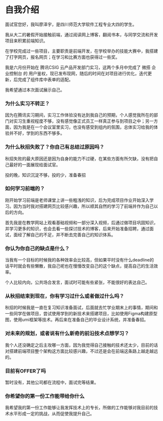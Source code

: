 # 自我介绍	

面试官您好，我叫廖泽宇，是四川师范大学软件工程专业大四的学生。

我从大二的暑假开始接触前端，通过阅读网上博客，翻阅书本，与同学交流和开发项目来积累前端知识。

在学校完成过一些项目，主要职责是前端开发，在学校举办的技能大赛中，我搭建了打字网页，报名网页；在学习和比赛方面也获得过一些奖。

我是六月份开始在 腾讯CSIG 云产品开发部门实习，这两个多月中完成了 微搭 企业控制台 的 用户鉴权，现已发布现网，随后的时间在对项目进行优化，迭代更新，后完成了组件库中表单的适配。

我希望通过本次面试展示自己。



### 为什么实习不转正？

因为在腾讯实习期间，实习工作体验没有达到我自己的预期，个人感觉我所在的部门对实习生重视程度不够，没有感觉像正式员工一样真正参与到项目之中；另一方面，因为我是在一个会议室里实习，也没有感受到组内的氛围，总体实习给我的体验并不好，学到的东西不够多。



### 为什么秋招失败了？你自己有总结过原因吗？

秋招失败的最大原因还是因为自身的能力不过硬，在某些方面有所欠缺，没有把自己最好的一面展现给面试官。

投的晚，知识沉淀不够，投的少，准备春招



### 如何学习前端的？

刚开始学习前端是老师课堂上讲一些粗浅的知识，后为完成项目作业开始深入学习。因为当时我对搭建网页比较感兴趣，所以顺其自然的学习了前端并作为自己以后的方向。

首先我是在教学网站上观看基础视频和一部分深入视频，后通过做项目巩固知识，并学习更多的知识，也会去看一些探讨技术的博客，后来开始准备招聘，通过面试，面经了解自己的不足，并不断去完善自己的知识体系。



### 你认为你自己的缺点是什么？

当我有一个目标的时候我的各种效率会比较高，但如果平时没有什么deadline的话平时就会有些懒散，我自己呢也在慢慢改变自己的这个缺点，提高自己的生活效率。

个人比较内向，公共场合发言，面试时可能有些紧张，不能很好的表达自己。



### 从秋招结束到现在，你有学习过什么或者做过什么吗？

秋招的时候我是一直在复习知识准备面试，后面就去忙学业期末上的事情，期间和一些同学在做项目，尝试使用学到的新技术来搭建项目，比如使用Figma构建原型图，使用umi框架等技术。再后来在准备自己的毕业设计系统，并准备春招。



### 对未来的规划，或者说有什么新奇的前沿技术点想学习？

我个人还没确定之后主攻哪一方面，因为我觉得自己接触的技术还太少，目前的话对搭建前端项目整个架构这方面比较感兴趣，不过还是会在前端这条路上越走越远的。



### 目前有OFFER了吗

暂时没有，其他公司都在流程中，面试完等结果。



### 你希望你的第一份工作能带给你什么

我希望我的第一份工作能够让我发挥技术上的专长，所做的工作能够对我目前的技术水平形成一定的挑战，从而促使我提升自己。
